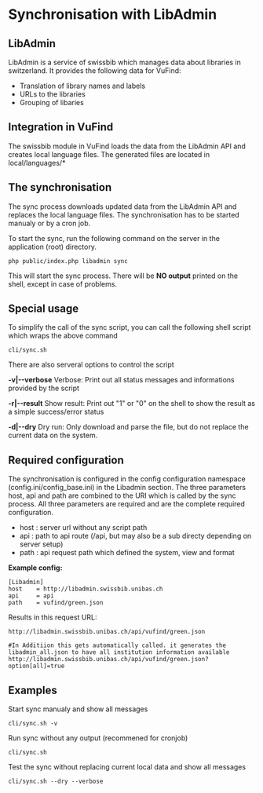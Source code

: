 # Synchronisation with LibAdmin

## LibAdmin

LibAdmin is a service of swissbib which manages data about libraries in switzerland. It provides the following data for VuFind:

 * Translation of library names and labels
 * URLs to the libraries
 * Grouping of libaries

## Integration in VuFind

The swissbib module in VuFind loads the data from the LibAdmin API and creates local language files.
The generated files are located in local/languages/*

## The synchronisation

The sync process downloads updated data from the LibAdmin API and replaces the local language files. The synchronisation has
to be started manualy or by a cron job.

To start the sync, run the following command on the server in the application (root) directory.

	php public/index.php libadmin sync

This will start the sync process. There will be **NO output** printed on the shell, except in case of problems.

## Special usage

To simplify the call of the sync script, you can call the following shell script which wraps the above command

	cli/sync.sh

There are also serveral options to control the script

**-v|--verbose**
Verbose: Print out all status messages and informations provided by the script

**-r|--result**
Show result: Print out "1" or "0" on the shell to show the result as a simple success/error status

**-d|--dry**
Dry run: Only download and parse the file, but do not replace the current data on the system.

## Required configuration
The synchronisation is configured in the config configuration namespace (config.ini/config_base.ini) in the Libadmin section.
The three parameters host, api and path are combined to the URI which is called by the sync process. All three parameters are required and are the complete required configuration.

 * host : server url without any script path
 * api  : path to api route (/api, but may also be a sub directy depending on server setup)
 * path : api request path which defined the system, view and format

**Example config:**

	[Libadmin]
    host	= http://libadmin.swissbib.unibas.ch
    api		= api
    path	= vufind/green.json

Results in this request URL:

	http://libadmin.swissbib.unibas.ch/api/vufind/green.json

	#In Additiion this gets automatically called. it generates the libadmin_all.json to have all institution information available
	http://libadmin.swissbib.unibas.ch/api/vufind/green.json?option[all]=true

## Examples

Start sync manualy and show all messages

	cli/sync.sh -v

Run sync without any output (recommened for cronjob)

	cli/sync.sh

Test the sync without replacing current local data and show all messages

	cli/sync.sh --dry --verbose


